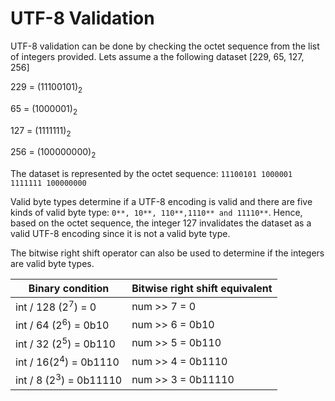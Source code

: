 # UTF-8 Validation
UTF-8 validation can be done by checking the octet sequence from the list of integers provided.
Lets assume a the following dataset [229, 65, 127, 256]

229 = (11100101)<sub>2</sub>

65 = (1000001)<sub>2</sub>

127 = (1111111)<sub>2</sub>

256 = (100000000)<sub>2</sub>

The dataset is represented by the octet sequence: `11100101 1000001 1111111 100000000`

Valid byte types determine if a UTF-8 encoding is valid and there are five kinds of valid byte type: `0**, 10**, 110**,1110** and 11110**`. Hence, based on the octet sequence, the integer 127 invalidates the dataset as a valid UTF-8 encoding since it is not a valid byte type. 

The bitwise right shift operator can also be used to determine if the integers are valid byte types.

| Binary condition | Bitwise right shift equivalent |
| ---------------- | ------------------------------  |
| int / 128 (2<sup>7</sup>) = 0       |  num >> 7 = 0 |
| int / 64 (2<sup>6</sup>) = 0b10 | num >> 6 = 0b10 |
| int / 32 (2<sup>5</sup>) = 0b110 | num >> 5 = 0b110 |
| int / 16(2<sup>4</sup>) = 0b1110 | num >> 4 = 0b1110 |
| int / 8 (2<sup>3</sup>) = 0b11110 | num >> 3 = 0b11110 |
